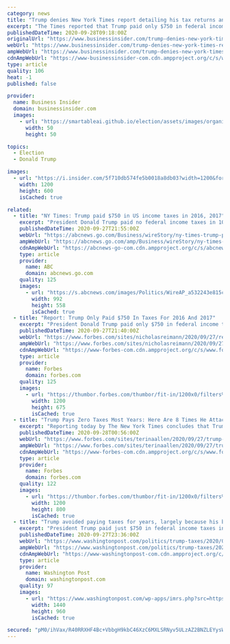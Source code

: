 ```yaml
---
category: news
title: "Trump denies New York Times report detailing his tax returns and financial problems: 'It's totally fake news'"
excerpt: "The Times reported that Trump paid only $750 in federal income tax in 2016 and 2017, but shelled out $70,000 on hair styling during \"The Apprentice.\""
publishedDateTime: 2020-09-28T09:18:00Z
originalUrl: "https://www.businessinsider.com/trump-denies-new-york-times-report-tax-returns-fake-news-2020-9"
webUrl: "https://www.businessinsider.com/trump-denies-new-york-times-report-tax-returns-fake-news-2020-9"
ampWebUrl: "https://www.businessinsider.com/trump-denies-new-york-times-report-tax-returns-fake-news-2020-9?amp"
cdnAmpWebUrl: "https://www-businessinsider-com.cdn.ampproject.org/c/s/www.businessinsider.com/trump-denies-new-york-times-report-tax-returns-fake-news-2020-9?amp"
type: article
quality: 106
heat: -1
published: false

provider:
  name: Business Insider
  domain: businessinsider.com
  images:
    - url: "https://smartableai.github.io/election/assets/images/organizations/businessinsider.com-50x50.jpg"
      width: 50
      height: 50

topics:
  - Election
  - Donald Trump

images:
  - url: "https://i.insider.com/5f710db574fe5b0018a8db03?width=1200&format=jpeg"
    width: 1200
    height: 600
    isCached: true

related:
  - title: "NY Times: Trump paid $750 in US income taxes in 2016, 2017"
    excerpt: "President Donald Trump paid no federal income taxes in 10 of the past 15 years, according to a report in The New York Times"
    publishedDateTime: 2020-09-27T21:55:00Z
    webUrl: "https://abcnews.go.com/Business/wireStory/ny-times-trump-paid-750-us-income-taxes-73280930"
    ampWebUrl: "https://abcnews.go.com/amp/Business/wireStory/ny-times-trump-paid-750-us-income-taxes-73280930"
    cdnAmpWebUrl: "https://abcnews-go-com.cdn.ampproject.org/c/s/abcnews.go.com/amp/Business/wireStory/ny-times-trump-paid-750-us-income-taxes-73280930"
    type: article
    provider:
      name: ABC
      domain: abcnews.go.com
    quality: 125
    images:
      - url: "https://s.abcnews.com/images/Politics/WireAP_a532243e815c4ae78ad8b2a16ad8894a_16x9_992.jpg"
        width: 992
        height: 558
        isCached: true
  - title: "Report: Trump Only Paid $750 In Taxes For 2016 And 2017"
    excerpt: "President Donald Trump paid only $750 in federal income taxes for the years 2016 and 2017, as he successfully ran his 2016 campaign for president and began his first term as president of the United States,"
    publishedDateTime: 2020-09-27T21:40:00Z
    webUrl: "https://www.forbes.com/sites/nicholasreimann/2020/09/27/report-trump-only-paid-750-in-taxes-for-2016-and-2017/"
    ampWebUrl: "https://www.forbes.com/sites/nicholasreimann/2020/09/27/report-trump-only-paid-750-in-taxes-for-2016-and-2017/amp/"
    cdnAmpWebUrl: "https://www-forbes-com.cdn.ampproject.org/c/s/www.forbes.com/sites/nicholasreimann/2020/09/27/report-trump-only-paid-750-in-taxes-for-2016-and-2017/amp/"
    type: article
    provider:
      name: Forbes
      domain: forbes.com
    quality: 125
    images:
      - url: "https://thumbor.forbes.com/thumbor/fit-in/1200x0/filters%3Aformat%28jpg%29/https%3A%2F%2Fspecials-images.forbesimg.com%2Fimageserve%2F5f7105d855aff0c713144243%2F0x0.jpg%3FcropX1%3D0%26cropX2%3D6000%26cropY1%3D55%26cropY2%3D3430"
        width: 1200
        height: 675
        isCached: true
  - title: "Trump Pays Zero Taxes Most Years: Here Are 8 Times He Attacks Others On Taxes"
    excerpt: "Reporting today by The New York Times concludes that Trump was “far more successful playing a business mogul than being one in real life.” This was the conclusion after investigative reporters reviewed Donald Trump’s tax-return data."
    publishedDateTime: 2020-09-28T00:56:00Z
    webUrl: "https://www.forbes.com/sites/terinaallen/2020/09/27/trump-pays-zero-taxes-most-years-here-are-8-times-he-attacks-others-on-taxes/"
    ampWebUrl: "https://www.forbes.com/sites/terinaallen/2020/09/27/trump-pays-zero-taxes-most-years-here-are-8-times-he-attacks-others-on-taxes/amp/"
    cdnAmpWebUrl: "https://www-forbes-com.cdn.ampproject.org/c/s/www.forbes.com/sites/terinaallen/2020/09/27/trump-pays-zero-taxes-most-years-here-are-8-times-he-attacks-others-on-taxes/amp/"
    type: article
    provider:
      name: Forbes
      domain: forbes.com
    quality: 122
    images:
      - url: "https://thumbor.forbes.com/thumbor/fit-in/1200x0/filters%3Aformat%28jpg%29/https%3A%2F%2Fspecials-images.forbesimg.com%2Fimageserve%2F5f7124a19933a895efcfbefb%2F0x0.jpg"
        width: 1200
        height: 800
        isCached: true
  - title: "Trump avoided paying taxes for years, largely because his business empire reported losing more money than it made, report says"
    excerpt: "President Trump paid just $750 in federal income taxes in 2016 and the same amount in 2017, and paid no taxes at all in several previous years, largely because his business empire has reported losing more money than it made,"
    publishedDateTime: 2020-09-27T23:36:00Z
    webUrl: "https://www.washingtonpost.com/politics/trump-taxes/2020/09/27/8a58c618-010f-11eb-a2db-417cddf4816a_story.html"
    ampWebUrl: "https://www.washingtonpost.com/politics/trump-taxes/2020/09/27/8a58c618-010f-11eb-a2db-417cddf4816a_story.html?outputType=amp"
    cdnAmpWebUrl: "https://www-washingtonpost-com.cdn.ampproject.org/c/s/www.washingtonpost.com/politics/trump-taxes/2020/09/27/8a58c618-010f-11eb-a2db-417cddf4816a_story.html?outputType=amp"
    type: article
    provider:
      name: Washington Post
      domain: washingtonpost.com
    quality: 97
    images:
      - url: "https://www.washingtonpost.com/wp-apps/imrs.php?src=https://arc-anglerfish-washpost-prod-washpost.s3.amazonaws.com/public/FUEMEVQBDEI6XIW3IF6N35EBNI.jpg&w=1440"
        width: 1440
        height: 960
        isCached: true

secured: "pM0/ihVax/R40RRXHF4Bc+VbbgH9kbC46XzC6MXLSRNyv5ULzAZ2BNZLEYysWbNx/fdZzwqeqw9ZcSbtaR/ERVgzyFeah2PeUiROYByy3w64g1byK9gydM6v0K3olngovIul7Nq24JZiUJgwpPug99W38zz0FWemWzbVRedXtyzkuorTh8UH3u+eg5ISD9RXmlmAsfLJ288MFJWBq7olOo1301CQdq9LmobR6NkEiVtUTeSD7mRv6Yc/cc1qagggdCx78zU96wIYFtqnWh7po25HOqCFo/4dmcefVk4Z7SzyZ4E/AXYUcllUr3wJxSxgREQthUaRaI93sDoZOdCIEoK59+PG5nv8t3mWibmZgr0=;nLP/v/St3lxxe4fERLeulg=="
---
```


